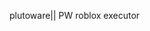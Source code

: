 plutoware|| PW roblox executor
<!---
0protien69/0protien69 is a ✨ special ✨ repository because its `README.md` (this file) appears on your GitHub profile.
You can click the Preview link to take a look at your changes.
--->
